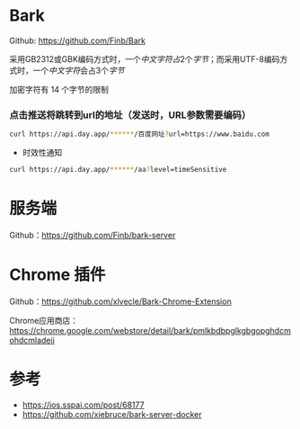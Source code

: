 # Bark

Github: https://github.com/Finb/Bark

采用GB2312或GBK编码方式时，一个*中文字符占*2个*字节*；而采用UTF-8编码方式时，一个*中文字符*会占3个*字节*

加密字符有 14 个字节的限制

### 点击推送将跳转到url的地址（发送时，URL参数需要编码）

```bash
curl https://api.day.app/******/百度网址?url=https://www.baidu.com 
```

- 时效性通知

```bash
curl https://api.day.app/******/aa?level=timeSensitive
```

# 服务端

Github：https://github.com/Finb/bark-server

# Chrome 插件

Github：https://github.com/xlvecle/Bark-Chrome-Extension

Chrome应用商店：https://chrome.google.com/webstore/detail/bark/pmlkbdbpglkgbgopghdcmohdcmladeii

# 参考

- https://ios.sspai.com/post/68177
- https://github.com/xiebruce/bark-server-docker